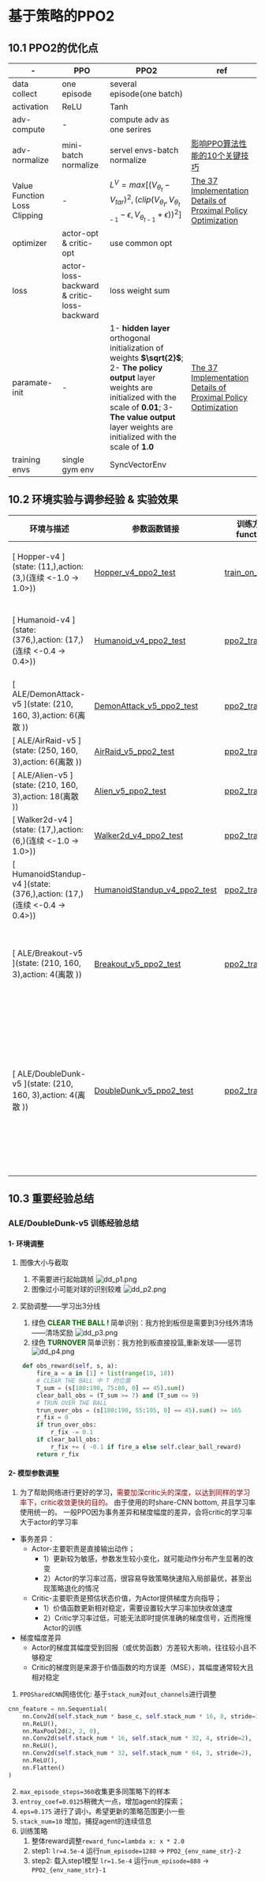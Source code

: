 # 基于策略的PPO2

## 10.1 PPO2的优化点

|-|PPO|PPO2|ref|
|-|-|-|-|
|data collect| one episode| several episode(one batch)|
|activation| ReLU | Tanh |
|adv-compute| - | compute adv as one serires | 
|adv-normalize| mini-batch normalize | servel envs-batch normalize | [影响PPO算法性能的10个关键技巧](https://zhuanlan.zhihu.com/p/512327050) |
|Value Function Loss Clipping| - | $L^{V}=max[(V_{\theta_t} - V_{tar})^2, (clip(V_{\theta_t}, V_{\theta_{t-1}}-\epsilon, V_{\theta_{t-1}}+\epsilon))^2]$ |[The 37 Implementation Details of Proximal Policy Optimization](https://iclr-blog-track.github.io/2022/03/25/ppo-implementation-details/)|
|optimizer| actor-opt & critic-opt | use common opt |
|loss| actor-loss-backward & critic-loss-backward | loss weight sum |
|paramate-init| - | 1- **hidden layer** orthogonal initialization of weights **$\sqrt{2}$**;   2- **The policy output** layer weights are initialized with the scale of **0.01**;   3- **The value output** layer weights are initialized with the scale of **1.0** |[The 37 Implementation Details of Proximal Policy Optimization](https://iclr-blog-track.github.io/2022/03/25/ppo-implementation-details/)|
|training envs| single gym env | SyncVectorEnv |


## 10.2 环境实验与调参经验 & 实验效果


|环境与描述 | 参数函数链接| 训练方法function| 经验 | 效果|
|-|-|-|-|-|
|[ Hopper-v4 ](state: (11,),action: (3,)(连续 <-1.0 -> 1.0>))| [Hopper_v4_ppo2_test](../../src/test/test_ppo.py) | [train_on_policy](../../src/RLUtils/trainer.py) | PPO_old.PPO2主要是收集多轮的结果序列进行训练，增加训练轮数，适当降低学习率，稍微增Actor和Critic的网络深度 |![PPO2-PPO2_Hopper-v4](../pic/PPO2_Hopper-v4.gif) |
|[ Humanoid-v4 ](state: (376,),action: (17,)(连续 <-0.4 -> 0.4>))| [Humanoid_v4_ppo2_test](../../src/test/test_ppo.py)  | [ppo2_train](../../src/RLUtils/trainer.py) | 需要同时对多个环境进行游戏采样`num_envs=128`，同时环境的步数需要进行尝试，同时还对eps进行了调小，希望更新的策略范围更小一些|![PPO2-PPO2_Humanoid-v4](../pic/PPO2_Humanoid-v4-simple.gif) |
|[ ALE/DemonAttack-v5 ](state: (210, 160, 3),action: 6(离散 ))| [DemonAttack_v5_ppo2_test](../../src/test/test_ppo_atari.py)  | [ppo2_train](../../src/RLUtils/trainer.py) | 主要是CNN网络,学习率小一些 |![PPO2_DemonAttack_v5](../pic/PPO2_DemonAttack_v5.gif) |
|[ ALE/AirRaid-v5 ](state: (250, 160, 3),action: 6(离散 ))| [AirRaid_v5_ppo2_test](../../src/test/test_ppo_atari.py)  | [ppo2_train](../../src/RLUtils/trainer.py) | 主要是CNN网络,学习率小一些 | ![PPO2_AirRaid_v5](../pic/PPO2_AirRaid_v5.gif)|
|[ ALE/Alien-v5 ](state: (210, 160, 3),action: 18(离散 ))| [Alien_v5_ppo2_test](../../src/test/test_ppo_atari.py)  | [ppo2_train](../../src/RLUtils/trainer.py)| 环境的星星较小所以需要关闭`max_pooling`, eps稍微调大些 |![PPO2_Alien_v5](../pic/PPO2_Alien_v5.gif) |
|[ Walker2d-v4 ](state: (17,),action: (6,)(连续 <-1.0 -> 1.0>))| [Walker2d_v4_ppo2_test](../../src/test/test_ppo.py)  | [ppo2_train](../../src/RLUtils/trainer.py)| 对eps进行了调小，希望更新的策略范围更小一些 |![warlker](../pic/PPO2_Walker2d_v4.gif) |
|[ HumanoidStandup-v4 ](state: (376,),action: (17,)(连续 <-0.4 -> 0.4>))| [HumanoidStandup_v4_ppo2_test](../../src/test/test_ppo.py)  | [ppo2_train](../../src/RLUtils/trainer.py)| 对eps进行了调大一些，希望智能体做出更多意料之外的action, 网络略微宽深一些， reward/1000, minibatchsize 要大一些 |![stand](../pic/PPO2_HumanoidStandup_v4.gif) |
|[ ALE/Breakout-v5 ](state: (210, 160, 3),action: 4(离散 ))| [Breakout_v5_ppo2_test](../../src/test/test_ppo_atari.py)  | [ppo2_train](../../src/RLUtils/trainer.py)| 对eps进行了调小，希望更新的策略范围更小一些；entroy_coef稍微大一点，增加agent的探索； Atria的Wrapper&SyncVectorEnv reset修复|![Breakout](../pic/PPO2_Breakout_v5.gif) |
|[ ALE/DoubleDunk-v5 ](state: (210, 160, 3),action: 4(离散 ))| [DoubleDunk_v5_ppo2_test](../../src/test/test_ppo_atari.py)  | [ppo2_train](../../src/RLUtils/trainer.py)| 1.环境调整（图像大小 & reward辅助）帮助学习出3分线；2.优化CNN网络；3.加深critic头的深度，以达到同样的学习率下，critic收敛更快的目的; 4.eps进行了调小，希望更新的策略范围更小一些；5.entroy_coef稍微大一点，增加agent的探索；6.`stack_num=10` 增加，捕捉agent的连续信息；7. `max_episode_steps=360`收集更多同策略下的样本| |


## 10.3 重要经验总结

### ALE/DoubleDunk-v5 训练经验总结

#### 1- 环境调整
1. 图像大小与截取
   1. 不需要进行起始跳帧 ![dd_p1.png](../pic/dd_p1.png)
   2. 图像过小可能对球的识别较难 ![dd_p2.png](../pic/dd_p2.png)

2. 奖励调整——学习出3分线
   1. 绿色 <b><font color=darkgreen>CLEAR THE BALL !</font> </b> 简单识别：我方抢到板但是需要到3分线外清场——清场奖励 ![dd_p3.png](../pic/dd_p3.png)
   2. 绿色 <b><font color=darkgreen>TURNOVER</font> </b> 简单识别：我方抢到板直接投篮,重新发球——惩罚 ![dd_p4.png](../pic/dd_p4.png)

```python
    def obs_reward(self, s, a):
        fire_a = a in [1] + list(range(10, 18))
        # CLEAR THE BALL 中 T 的位置
        T_sum = (s[180:190, 75:80, 0] == 45).sum() 
        clear_ball_obs = (T_sum >= 7) and (T_sum <= 9)
        # TRUN OVER THE BALL
        trun_over_obs = (s[180:190, 55:105, 0] == 45).sum() >= 165
        r_fix = 0
        if trun_over_obs:
            r_fix -= 0.1
        if clear_ball_obs:
            r_fix += ( -0.1 if fire_a else self.clear_ball_reward)
        return r_fix
```

#### 2- 模型参数调整

1. 为了帮助网络进行更好的学习，<font color=darkred>需要加深critic头的深度，以达到同样的学习率下，critic收敛更快的目的</font>。
由于使用的时share-CNN bottom, 并且学习率使用统一的。
一般PPO因为事务差异和梯度幅度的差异，会将critic的学习率大于actor的学习率
- 事务差异： 
  - Actor-主要职责是直接输出动作；
    - 1）更新较为敏感，参数发生较小变化，就可能动作分布产生显著的改变 
    - 2）Actor的学习率过高，很容易导致策略快速陷入局部最优，甚至出现策略退化的情况
  - Critic-主要职责是预估状态价值，为Actor提供梯度方向指导；
    - 1）价值函数更新相对稳定，需要设置较大学习率加快收敛速度
    - 2）Critic学习率过低，可能无法即时提供准确的梯度信号，近而拖慢Actor的训练
- 梯度幅度差异
  - Actor的梯度其幅度受到回报（或优势函数）方差较大影响，往往较小且不够稳定
  - Critic的梯度则是来源于价值函数的均方误差（MSE），其幅度通常较大且相对稳定


1. `PPOSharedCNN`网络优化: 基于`stack_num`对`out_channels`进行调整
```python
cnn_feature = nn.Sequential(
    nn.Conv2d(self.stack_num * base_c, self.stack_num * 16, 8, stride=3),
    nn.ReLU(),
    nn.MaxPool2d(2, 2, 0),
    nn.Conv2d(self.stack_num * 16, self.stack_num * 32, 4, stride=2),
    nn.ReLU(),
    nn.Conv2d(self.stack_num * 32, self.stack_num * 64, 3, stride=2),
    nn.ReLU(),
    nn.Flatten()
)
```
2. `max_episode_steps=360`收集更多同策略下的样本
3. `entroy_coef=0.0125`稍微大一点，增加agent的探索；
4. `eps=0.175` 进行了调小，希望更新的策略范围更小一些
5. `stack_num=10` 增加，捕捉agent的连续信息
6. 训练策略
   1. 整体reward调整`reward_func=lambda x: x * 2.0`
   2. step1: `lr=4.5e-4` 运行`num_episode=1288` -> `PPO2_{env_name_str}-2`
   3. step2: 载入step1模型 `lr=1.5e-4` 运行`num_episode=888` -> `PPO2_{env_name_str}-1`

